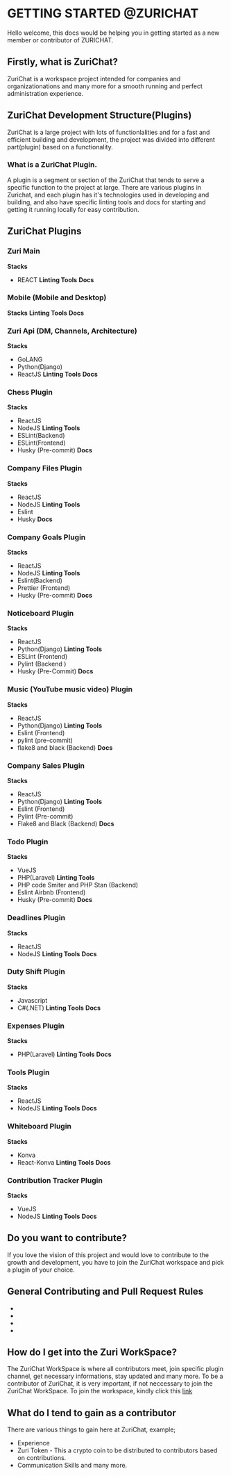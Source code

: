 # GETTING STARTED @ZURICHAT
Hello welcome, this docs would be helping you in getting started as a new member or contributor of ZURICHAT.

## Firstly, what is ZuriChat?

ZuriChat is a workspace project intended for companies and organizationations and many more for a smooth running and perfect administration experience.

## ZuriChat Development Structure(Plugins)

ZuriChat is a large project with lots of functionlalities and for a fast and efficient building and development, the project was divided into different part(plugin) based on a functionality.

### What is a ZuriChat Plugin.
A plugin is a segment or section of the ZuriChat that tends to serve a specific function to the project at large. There are various plugins in Zurichat, and each plugin has it's technologies used in developing and building, and also have specific linting tools and docs for starting and getting it running locally for easy contribution.

## ZuriChat Plugins

### Zuri Main
**Stacks**
- REACT
**Linting Tools**
**Docs**

### Mobile (Mobile and Desktop)
**Stacks**
**Linting Tools**
**Docs**

### Zuri Api (DM, Channels, Architecture)
**Stacks**
- GoLANG
- Python(Django)
- ReactJS
**Linting Tools**
**Docs**

### Chess Plugin
**Stacks**
- ReactJS
- NodeJS
**Linting Tools**
- ESLint(Backend)
- ESLint(Frontend)
- Husky (Pre-commit)
**Docs**

### Company Files Plugin
**Stacks**
- ReactJS
- NodeJS
**Linting Tools**
- Eslint 
- Husky
**Docs**

### Company Goals Plugin
**Stacks**
- ReactJS
- NodeJS
**Linting Tools**
- Eslint(Backend)
- Prettier (Frontend)
- Husky (Pre-commit)
**Docs**

### Noticeboard Plugin
**Stacks**
- ReactJS
- Python(Django)
**Linting Tools**
- ESLint (Frontend)
- Pylint (Backend )
- Husky (Pre-Commit)
**Docs**

### Music (YouTube music video) Plugin
**Stacks**
- ReactJS
- Python(Django)
**Linting Tools**
- Eslint (Frontend)
- pylint (pre-commit)
- flake8 and black (Backend)
**Docs**

### Company Sales Plugin
**Stacks**
- ReactJS
- Python(Django)
**Linting Tools**
- Eslint (Frontend)
- Pylint (Pre-commit) 
- Flake8 and Black (Backend)
**Docs**

### Todo Plugin
**Stacks**
- VueJS
- PHP(Laravel)
**Linting Tools**
- PHP code Smiter and PHP Stan (Backend)
- Eslint Airbnb (Frontend) 
- Husky (Pre-commit)
**Docs**

### Deadlines Plugin
**Stacks**
- ReactJS
- NodeJS
**Linting Tools**
**Docs**

### Duty Shift Plugin
**Stacks**
- Javascript
- C#(.NET)
**Linting Tools**
**Docs**

### Expenses Plugin
**Stacks**
- PHP(Laravel)
**Linting Tools**
**Docs**

### Tools Plugin
**Stacks**
- ReactJS
- NodeJS
**Linting Tools**
**Docs**

### Whiteboard Plugin
**Stacks**
- Konva
- React-Konva
**Linting Tools**
**Docs**

### Contribution Tracker Plugin
**Stacks**
- VueJS
- NodeJS
**Linting Tools**
**Docs**



## Do you want to contribute?
If you love the vision of this project and would love to contribute to the growth and development, you have to join the ZuriChat workspace and pick a plugin of your choice.

## General Contributing and Pull Request Rules
- 
- 
- 
-

## How do I get into the Zuri WorkSpace?
The ZuriChat WorkSpace is where all contributors meet, join specific plugin channel, get necessary informations, stay updated and many more.
To be a contributor of ZuriChat, it is very important, if not neccessary to join the ZuriChat WorkSpace. To join the workspace, kindly click this [link](https://join.slack.com/t/zurichat/shared_invite/zt-xsr2n0ci-iO~N8lqlZKnc3wPLRUkr0w)

## What do I tend to gain as a contributor
There are various things to gain here at ZuriChat, example;
- Experience
- Zuri Token - This a crypto coin to be distributed to contributors based on contributions.
- Communication Skills
and many more.






